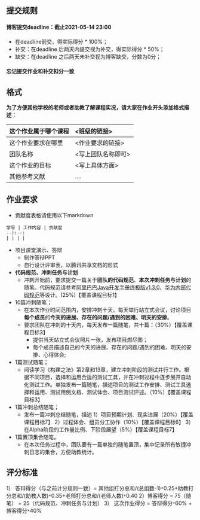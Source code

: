 ## 提交规则
#### 博客提交deadline：截止2021-05-14 23:00
- 在deadline前交，得实际得分 * 100%；
- 补交：在deadline 后两天内提交视为补交，得实际得分 * 50%；
- 缺交：在deadline 之后两天未补交视为博客缺交，分数为0分；
#### 忘记提交作业和补交扣分一致

## 格式
**为了方便其他学校的老师或者助教了解课程实况，请大家在作业开头添加格式描述：**

| 这个作业属于哪个课程 | <班级的链接> |
| :---- | :---- |
| 这个作业要求在哪里 | <作业要求的链接> |
| 团队名称 | <写上团队名称即可> |
| 这个作业的目标 | <写上具体方面> |
| 其他参考文献 | .... |

## 作业要求
- 贡献度表格请使用以下markdown

```
学号 | 工作内容 | 贡献度
--|:--:
| | | |
```
- 项目课堂演示、答辩
  - 制作答辩PPT
  - 自行设计评审表，以腾讯共享文档的形式
- **代码规范、冲刺任务与计划**
  - 冲刺开始前，要求提交一篇关于**团队的代码规范**、**本次冲刺任务与计划**的随笔。代码规范请参考[阿里巴巴Java开发手册终极版v1.3.0](https://files.cnblogs.com/files/han-1034683568/%E9%98%BF%E9%87%8C%E5%B7%B4%E5%B7%B4Java%E5%BC%80%E5%8F%91%E6%89%8B%E5%86%8C%E7%BB%88%E6%9E%81%E7%89%88v1.3.0.pdf)、[华为内部代码规范](https://wenku.baidu.com/view/32ac876a561252d380eb6e40.html)等设计。(25%)【覆盖课程目标1】
- 10篇冲刺随笔；
  - 在本次作业时间范围内，安排冲刺十天。每天举行站立式会议，讨论项目**每个成员**的**今天的进展、存在的问题/遇到的困难、明天的安排**。
  - 要求团队在冲刺的十天内，每天发布一篇随笔，共十篇：（30%）【覆盖课程目标3】
    - 提供当天站立式会议照片一张，发布项目燃尽图；
    - 每个成员描述自己的今天的进展、存在的问题/遇到的困难、明天的安排、心得体会;
- 1篇测试随笔；
  - 阅读学习《构建之法》第2章和13章，建立冲刺阶段的测试并行工作。根据不同项目，选择和运用合适的测试工具，并在冲刺过程中逐步展开自动化测试工作。单独发布一篇随笔，描述项目的测试工作安排、测试工具选择和运用、测试用例文档、测试体会、项目测试评述。（10%）【覆盖课程目标3】
- 1篇冲刺总结随笔；
  - 发布一篇冲刺总结随笔，描述
     1）项目预期计划、现实进展（20%）【覆盖课程目标7】
     2）过程体会、组员分工协作（10%）【覆盖课程目标6】
     3）在Alpha阶段的工作量比例、下阶段展望（5%）【覆盖课程目标7】
- 1篇置顶集合随笔。
  - 在本次任务过程中，团队要有一篇单独的随笔置顶，集中记录所有敏捷冲刺日志的集合，方便助教统计。

## 评分标准
1） 答辩得分（与之前计分规则一致）= 其他组打分总和/(总组数-1)`*`0.25+助教打分总和/(助教人数)`*`0.35+老师打分总和/(老师人数)`*`0.40
2）博客得分 = 75（随笔） + 25（代码规范、冲刺任务与计划） 
3） 这次作业得分 = 答辩得分`*`60% + 博客得分`*`40%